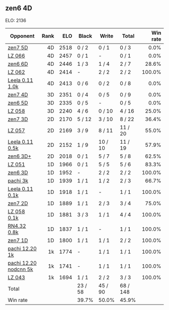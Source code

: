 ## zen6 4D ##

ELO: 2136

Opponent | Rank | ELO | Black | Write | Total | Win rate
---------|-----:|----:|-------|-------|-------|-------:
[zen7 5D](zen7%205D.md) | 4D | 2518 | 0 / 2 | 0 / 1 | 0 / 3 | 0.0%
[LZ 066](LZ%20066.md) | 4D | 2457 | 0 / 1 | - | 0 / 1 | 0.0%
[zen6 6D](zen6%206D.md) | 4D | 2446 | 1 / 3 | 1 / 4 | 2 / 7 | 28.6%
[LZ 062](LZ%20062.md) | 4D | 2414 | - | 2 / 2 | 2 / 2 | 100.0%
[Leela 0.11 1.0k](Leela%200.11%201.0k.md) | 4D | 2413 | 0 / 6 | 0 / 2 | 0 / 8 | 0.0%
[zen7 4D](zen7%204D.md) | 3D | 2351 | 0 / 4 | 0 / 5 | 0 / 9 | 0.0%
[zen6 5D](zen6%205D.md) | 3D | 2335 | 0 / 5 | - | 0 / 5 | 0.0%
[LZ 058](LZ%20058.md) | 3D | 2240 | 4 / 6 | 0 / 10 | 4 / 16 | 25.0%
[zen7 3D](zen7%203D.md) | 2D | 2170 | 5 / 12 | 3 / 10 | 8 / 22 | 36.4%
[LZ 057](LZ%20057.md) | 2D | 2169 | 3 / 9 | 8 / 11 | 11 / 20 | 55.0%
[Leela 0.11 0.5k](Leela%200.11%200.5k.md) | 2D | 2152 | 1 / 9 | 10 / 10 | 11 / 19 | 57.9%
[zen6 3D+](zen6%203D+.md) | 2D | 2018 | 0 / 1 | 5 / 7 | 5 / 8 | 62.5%
[LZ 051](LZ%20051.md) | 1D | 1966 | 0 / 1 | 5 / 5 | 5 / 6 | 83.3%
[zen6 3D](zen6%203D.md) | 1D | 1952 | - | 2 / 2 | 2 / 2 | 100.0%
[pachi 3k](pachi%203k.md) | 1D | 1939 | 1 / 1 | 1 / 2 | 2 / 3 | 66.7%
[Leela 0.11 0.1k](Leela%200.11%200.1k.md) | 1D | 1918 | 1 / 1 | - | 1 / 1 | 100.0%
[zen7 2D](zen7%202D.md) | 1D | 1889 | 1 / 1 | 2 / 3 | 3 / 4 | 75.0%
[LZ 058 0.1k](LZ%20058%200.1k.md) | 1D | 1881 | 3 / 3 | 1 / 1 | 4 / 4 | 100.0%
[RN4.32 0.8k](RN4.32%200.8k.md) | 1D | 1837 | 1 / 1 | - | 1 / 1 | 100.0%
[zen7 1D](zen7%201D.md) | 1D | 1800 | 1 / 1 | 1 / 1 | 2 / 2 | 100.0%
[pachi 12.20 1k](pachi%2012.20%201k.md) | 1k | 1774 | - | 1 / 1 | 1 / 1 | 100.0%
[pachi 12.20 nodcnn 5k](pachi%2012.20%20nodcnn%205k.md) | 1k | 1741 | - | 1 / 1 | 1 / 1 | 100.0%
[LZ 043](LZ%20043.md) | 1k | 1694 | 1 / 1 | 2 / 2 | 3 / 3 | 100.0%
Total | | | 23 / 58 | 45 / 90 | 68 / 148 | 
Win rate| | | 39.7% | 50.0% | 45.9% | 
